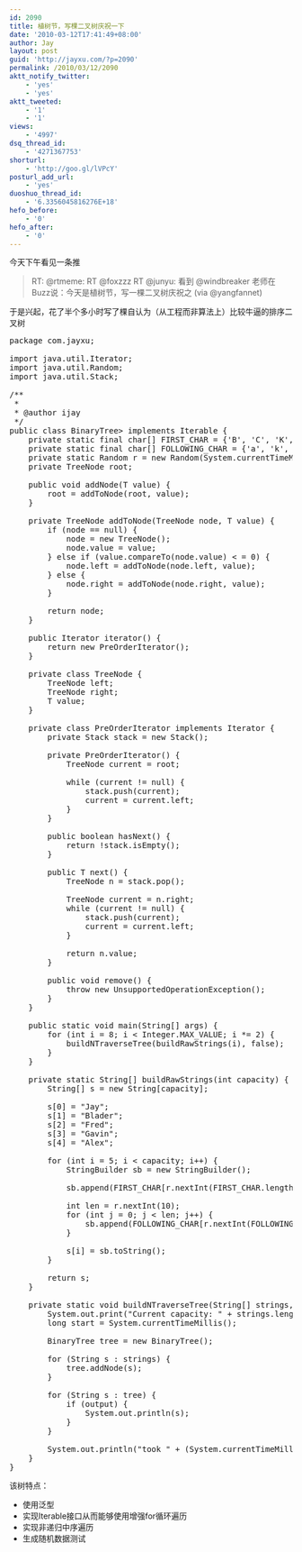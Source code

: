```yaml
---
id: 2090
title: 植树节，写棵二叉树庆祝一下
date: '2010-03-12T17:41:49+08:00'
author: Jay
layout: post
guid: 'http://jayxu.com/?p=2090'
permalink: /2010/03/12/2090
aktt_notify_twitter:
    - 'yes'
    - 'yes'
aktt_tweeted:
    - '1'
    - '1'
views:
    - '4997'
dsq_thread_id:
    - '4271367753'
shorturl:
    - 'http://goo.gl/lVPcY'
posturl_add_url:
    - 'yes'
duoshuo_thread_id:
    - '6.3356045816276E+18'
hefo_before:
    - '0'
hefo_after:
    - '0'
---
```


<!-- wp:paragraph -->
<p>今天下午看见一条推</p>
<!-- /wp:paragraph -->

<!-- wp:quote -->
<blockquote class="wp-block-quote"><p>RT: @rtmeme: RT @foxzzz RT @junyu: 看到 @windbreaker 老师在Buzz说：今天是植树节，写一棵二叉树庆祝之 (via @yangfannet)</p></blockquote>
<!-- /wp:quote -->

<!-- wp:paragraph -->
<p>于是兴起，花了半个多小时写了棵自认为（从工程而非算法上）比较牛逼的排序二叉树</p>
<!-- /wp:paragraph -->

<!-- wp:enlighter/codeblock -->
<pre class="EnlighterJSRAW" data-enlighter-language="generic" data-enlighter-theme="" data-enlighter-highlight="" data-enlighter-linenumbers="" data-enlighter-lineoffset="" data-enlighter-title="" data-enlighter-group="">package com.jayxu;

import java.util.Iterator;
import java.util.Random;
import java.util.Stack;

/**
 *
 * @author ijay
 */
public class BinaryTree> implements Iterable {
    private static final char[] FIRST_CHAR = {'B', 'C', 'K', 'F', 'D', 'G'};
    private static final char[] FOLLOWING_CHAR = {'a', 'k', 'l', 'p', 'r', 't', 'n', 'm', 's', 'e'};
    private static Random r = new Random(System.currentTimeMillis());
    private TreeNode root;

    public void addNode(T value) {
        root = addToNode(root, value);
    }

    private TreeNode addToNode(TreeNode node, T value) {
        if (node == null) {
            node = new TreeNode();
            node.value = value;
        } else if (value.compareTo(node.value) &lt; = 0) {
            node.left = addToNode(node.left, value);
        } else {
            node.right = addToNode(node.right, value);
        }

        return node;
    }

    public Iterator iterator() {
        return new PreOrderIterator();
    }

    private class TreeNode {
        TreeNode left;
        TreeNode right;
        T value;
    }

    private class PreOrderIterator implements Iterator {
        private Stack stack = new Stack();

        private PreOrderIterator() {
            TreeNode current = root;

            while (current != null) {
                stack.push(current);
                current = current.left;
            }
        }

        public boolean hasNext() {
            return !stack.isEmpty();
        }

        public T next() {
            TreeNode n = stack.pop();

            TreeNode current = n.right;
            while (current != null) {
                stack.push(current);
                current = current.left;
            }

            return n.value;
        }

        public void remove() {
            throw new UnsupportedOperationException();
        }
    }

    public static void main(String[] args) {
        for (int i = 8; i &lt; Integer.MAX_VALUE; i *= 2) {
            buildNTraverseTree(buildRawStrings(i), false);
        }
    }

    private static String[] buildRawStrings(int capacity) {
        String[] s = new String[capacity];

        s[0] = "Jay";
        s[1] = "Blader";
        s[2] = "Fred";
        s[3] = "Gavin";
        s[4] = "Alex";

        for (int i = 5; i &lt; capacity; i++) {
            StringBuilder sb = new StringBuilder();

            sb.append(FIRST_CHAR[r.nextInt(FIRST_CHAR.length)]);

            int len = r.nextInt(10);
            for (int j = 0; j &lt; len; j++) {
                sb.append(FOLLOWING_CHAR[r.nextInt(FOLLOWING_CHAR.length)]);
            }

            s[i] = sb.toString();
        }

        return s;
    }

    private static void buildNTraverseTree(String[] strings, boolean output) {
        System.out.print("Current capacity: " + strings.length + "\t");
        long start = System.currentTimeMillis();

        BinaryTree tree = new BinaryTree();

        for (String s : strings) {
            tree.addNode(s);
        }

        for (String s : tree) {
            if (output) {
                System.out.println(s);
            }
        }

        System.out.println("took " + (System.currentTimeMillis() - start) + " ms");
    }
}</pre>
<!-- /wp:enlighter/codeblock -->

<!-- wp:paragraph -->
<p>该树特点：</p>
<!-- /wp:paragraph -->

<!-- wp:list -->
<ul><li>使用泛型</li><li>实现Iterable接口从而能够使用增强for循环遍历</li><li>实现非递归中序遍历</li><li>生成随机数据测试</li></ul>
<!-- /wp:list -->